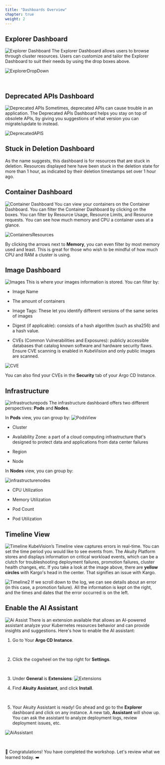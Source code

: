 ```yaml
---
title: "Dashboards Overview"
chapter: true
weight: 2
---
```



## Explorer Dashboard 
![Explorer Dashboard](/images/KubeVisionExplorer.png)
The Explorer Dashboard allows users to browse through cluster resources. Users can customize and tailor the Explorer Dashboard to suit their needs by using the drop boxes above.

![ExplorerDropDown](/images/KubeVisionExplorer2.png)

<br>

## Deprecated APIs Dashboard 
![Deprecated APIs](/images/KubeVisionDeprecatedApis.png)
Sometimes, deprecated APIs can cause trouble in an application. The Deprecated APIs Dashboard helps you stay on top of obsolete APIs, by giving you suggestions of what version you can migrate/update to instead.

![DeprecatedAPIS](/images/KubeVisionDeprecatedAPIs2.png)

## Stuck in Deletion Dashboard
As the name suggests, this dashboard is for resources that are stuck in deletion. Resources displayed here have been stuck in the deletion state for more than 1 hour, as indicated by their deletion timestamps set over 1 hour ago.

## Container Dashboard
![Container Dashboard](/images/KubeVisionContainers.png)
You can view your containers on the Container Dashboard. You can filter the Container Dashboard by clicking on the boxes. You can filter by Resource Usage, Resource Limits, and Resource requests. You can see how much memory and CPU a container uses at a glance.

![ContainersResources](/images/KubeVisionContainersResource.png)

By clicking the arrows next to **Memory**, you can even filter by most memory used and least. This is great for those who wish to be mindful of how much CPU and RAM a cluster is using.

## Image Dashboard
![Images](/images/KubeVisionImages.png)
This is where your images information is stored. You can filter by:

- Image Name

- The amount of containers

- Image Tags: These let you identify different versions of the same series of images

- Digest (if applicable): consists of a hash algorithm (such as sha256) and a hash value.

- CVEs (Common Vulnerabilities and Exposures): publicly accessible databases that catalog known software and hardware security flaws. Ensure CVE scanning is enabled in KubeVision and only public images are scanned.

![CVE](/images/KubeVisionCVEs.png)

You can also find your CVEs in the **Security** tab of your Argo CD Instance.

## Infrastructure
![infrastructurepods](/images/InfrastructurePods.png)
The infrastructure dashboard offers two different perspectives: **Pods** and **Nodes**. 

In **Pods** view, you can group by:
![PodsView](/images/InfrastructurePodsrunning.png)

- Cluster

- Availability Zone: a part of a cloud computing infrastructure that's designed to protect data and applications from data center failures

- Region

- Node


In **Nodes** view, you can group by:

![infrastructurenodes](/images/InfrastructureNode.png)

- CPU Utilization

- Memory Utilization

- Pod Count

- Pod Utilization



## Timeline View
![Timeline](/images/KubeVisionTimeline1.png)
KubeVision’s Timeline view captures errors in real-time. You can set the time period you would like to see events from. The Akuity Platform stores and displays information on critical workload events, which can be a clutch for troubleshooting deployment failures, promotion failures, cluster health changes, etc. If you take a look at the image above, there are **yellow circles** with Kargo's head in the center. That signifies an issue with Kargo.

![Timeline2](/images/KubeVisionTimeline2.png)
If we scroll down to the log, we can see details about an error (in this case, a promotion failure). All the information is kept on the right, and the times and dates that the error occurred is on the left. 

## Enable the AI Assistant
![Ai Assist](/images/AkuityAssistant.png)
There is an extension available that allows an AI-powered assistant analyze your Kubernetes resources behavior and can provide insights and suggestions. Here's how to enable the AI assistant:
1. Go to Your **Argo CD Instance**.
<br>

2. Click the cogwheel on the top right for **Settings**.

<br>

3. Under **General** is **Extensions**:
![Extensions](/images/AkuityExtensions.png)

4. Find **Akuity Assistant**, and click **Install**.
<br>

5. Your Akuity Assistant is ready! Go ahead and go to the **Explorer** dashboard and click on any instance. A new tab, **Assistant** will show up. You can ask the assistant to analyze deployment logs, review deployment issues, etc.



![AiAssistant](/images/AkuityAIAssist2.png)

<br>

:tada: Congratulations! You have completed the workshop. Let's review what we learned today. :arrow_right:
